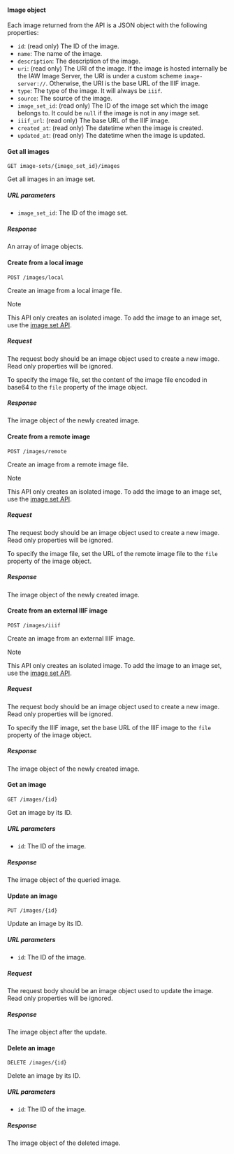 #### Image object

Each image returned from the API is a JSON object with the following properties:

- `id`: (read only) The ID of the image.
- `name`: The name of the image.
- `description`: The description of the image.
- `uri`: (read only) The URI of the image. If the image is hosted internally be the IAW Image Server, the URI is under
  a custom scheme `image-server://`. Otherwise, the URI is the base URL of the  IIIF image.
- `type`: The type of the image. It will always be `iiif`.
- `source`: The source of the image.
- `image_set_id`: (read only) The ID of the image set which the image belongs to. It could be `null` if the image is not
  in any image set.
- `iiif_url`: (read only) The base URL of the IIIF image.
- `created_at`: (read only) The datetime when the image is created.
- `updated_at`: (read only) The datetime when the image is updated.

#### Get all images

```
GET image-sets/{image_set_id}/images
```

Get all images in an image set.

##### URL parameters

- `image_set_id`: The ID of the image set.

##### Response

An array of image objects.

#### Create from a local image

```
POST /images/local
```

Create an image from a local image file.

> [!NOTE]
> This API only creates an isolated image. To add the image to an image set, use the [image set API](#image-sets).

##### Request

The request body should be an image object used to create a new image. Read only properties will be ignored.

To specify the image file, set the content of the image file encoded in base64 to the `file` property of the image 
object.

##### Response

The image object of the newly created image.

#### Create from a remote image

```
POST /images/remote
```

Create an image from a remote image file.

> [!NOTE]
> This API only creates an isolated image. To add the image to an image set, use the [image set API](#image-sets).

##### Request

The request body should be an image object used to create a new image. Read only properties will be ignored.

To specify the image file, set the URL of the remote image file to the `file` property of the image object.

##### Response

The image object of the newly created image.

#### Create from an external IIIF image

```
POST /images/iiif
```

Create an image from an external IIIF image.

> [!NOTE]
> This API only creates an isolated image. To add the image to an image set, use the [image set API](#image-sets).

##### Request

The request body should be an image object used to create a new image. Read only properties will be ignored.

To specify the IIIF image, set the base URL of the IIIF image to the `file` property of the image object.

##### Response

The image object of the newly created image.

#### Get an image

```
GET /images/{id}
```

Get an image by its ID.

##### URL parameters

- `id`: The ID of the image.

##### Response

The image object of the queried image.

#### Update an image

```
PUT /images/{id}
```

Update an image by its ID.

##### URL parameters

- `id`: The ID of the image.

##### Request

The request body should be an image object used to update the image. Read only properties will be ignored.

##### Response

The image object after the update.

#### Delete an image

```
DELETE /images/{id}
```

Delete an image by its ID.

##### URL parameters

- `id`: The ID of the image.

##### Response

The image object of the deleted image.

